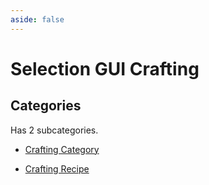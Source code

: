 ```yaml
---
aside: false
---
```



# Selection GUI Crafting

## Categories

Has 2 subcategories.

* [Crafting Category](./sgc_category.md)

* [Crafting Recipe](./sgc_recipe.md)


